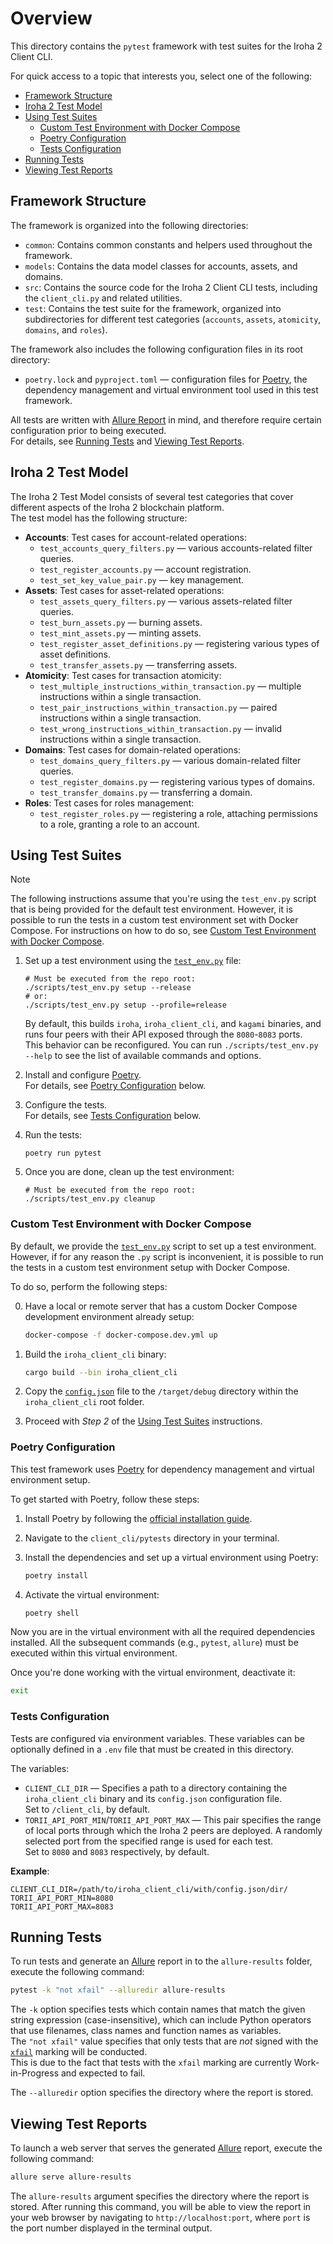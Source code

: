 # Overview

This directory contains the `pytest` framework with test suites for the Iroha 2 Client CLI.

For quick access to a topic that interests you, select one of the following:

- [Framework Structure](#framework-structure)
- [Iroha 2 Test Model](#iroha-2-test-model)
- [Using Test Suites](#using-test-suites)
	- [Custom Test Environment with Docker Compose](#custom-test-environment-with-docker-compose)
	- [Poetry Configuration](#poetry-configration)
	- [Tests Configuration](#tests-configuration)
- [Running Tests](#running-tests)
- [Viewing Test Reports](#viewing-test-reports)

## Framework Structure

The framework is organized into the following directories:

- `common`: Contains common constants and helpers used throughout the framework.
- `models`: Contains the data model classes for accounts, assets, and domains.
- `src`: Contains the source code for the Iroha 2 Client CLI tests, including the `client_cli.py` and related utilities.
- `test`: Contains the test suite for the framework, organized into subdirectories for different test categories (`accounts`, `assets`, `atomicity`, `domains`, and `roles`).

The framework also includes the following configuration files in its root directory:

- `poetry.lock` and `pyproject.toml` — configuration files for [Poetry](https://python-poetry.org/), the dependency management and virtual environment tool used in this test framework.

All tests are written with [Allure Report](https://allurereport.org/) in mind, and therefore require certain configuration prior to being executed.\
For details, see [Running Tests](#running-tests) and [Viewing Test Reports](#viewing-test-reports).

## Iroha 2 Test Model

The Iroha 2 Test Model consists of several test categories that cover different aspects of the Iroha 2 blockchain platform.\
The test model has the following structure:

- **Accounts**: Test cases for account-related operations:
	- `test_accounts_query_filters.py` — various accounts-related filter queries.
	- `test_register_accounts.py` — account registration.
	- `test_set_key_value_pair.py` — key management.
- **Assets**: Test cases for asset-related operations:
	- `test_assets_query_filters.py` — various assets-related filter queries.
	- `test_burn_assets.py` — burning assets.
	- `test_mint_assets.py` — minting assets.
	- `test_register_asset_definitions.py` — registering various types of asset definitions.
	- `test_transfer_assets.py` — transferring assets.
- **Atomicity**: Test cases for transaction atomicity:
	- `test_multiple_instructions_within_transaction.py` — multiple instructions within a single transaction.
	- `test_pair_instructions_within_transaction.py` — paired instructions within a single transaction.
	- `test_wrong_instructions_within_transaction.py` — invalid instructions within a single transaction.
- **Domains**: Test cases for domain-related operations:
	- `test_domains_query_filters.py` — various domain-related filter queries.
	- `test_register_domains.py` — registering various types of domains.
	- `test_transfer_domains.py` — transferring a domain.
- **Roles**: Test cases for roles management:
	- `test_register_roles.py` — registering a role, attaching permissions to a role, granting a role to an account.

<!-- TODO: Add once implemented: - **Configurations**: Test configurations for the Iroha 2 platform. -->

## Using Test Suites

> [!NOTE]
> The following instructions assume that you're using the `test_env.py` script that is being provided for the default test environment. However, it is possible to run the tests in a custom test environment set with Docker Compose.
> For instructions on how to do so, see [Custom Test Environment with Docker Compose](#custom-test-environment-with-docker-compose).

1. Set up a test environment using the [`test_env.py`](../../scripts/test_env.py) file:

	 ```shell
	 # Must be executed from the repo root:
	 ./scripts/test_env.py setup --release
	 # or:
	 ./scripts/test_env.py setup --profile=release
	 ```

   By default, this builds `iroha`, `iroha_client_cli`, and `kagami` binaries, and runs four peers with their API exposed through the `8080`-`8083` ports.\
	 This behavior can be reconfigured. You can run `./scripts/test_env.py --help` to see the list of available commands and options.

2. Install and configure [Poetry](https://python-poetry.org/).\
	 For details, see [Poetry Configuration](#poetry-configuration) below.
3. Configure the tests.\
	 For details, see [Tests Configuration](#tests-configuration) below.
4. Run the tests:

	 ```shell
	 poetry run pytest
	 ```

5. Once you are done, clean up the test environment:

	 ```shell
	 # Must be executed from the repo root:
	 ./scripts/test_env.py cleanup
	 ```

### Custom Test Environment with Docker Compose

By default, we provide the [`test_env.py`](../../scripts/test_env.py) script to set up a test environment. However, if for any reason the `.py` script is inconvenient, it is possible to run the tests in a custom test environment setup with Docker Compose.

To do so, perform the following steps:

0. Have a local or remote server that has a custom Docker Compose development environment already setup:

	 ```bash
	 docker-compose -f docker-compose.dev.yml up
	 ```

1. Build the `iroha_client_cli` binary:

	 ```bash
	 cargo build --bin iroha_client_cli
	 ```

2. Copy the [`config.json`](../../configs/client/config.json) file to the `/target/debug` directory within the `iroha_client_cli` root folder.
3. Proceed with _Step 2_ of the [Using Test Suites](#using-test-suites) instructions.

### Poetry Configuration

This test framework uses [Poetry](https://python-poetry.org/) for dependency management and virtual environment setup.

To get started with Poetry, follow these steps:

1. Install Poetry by following the [official installation guide](https://python-poetry.org/docs/#installation).
2. Navigate to the `client_cli/pytests` directory in your terminal.
3. Install the dependencies and set up a virtual environment using Poetry:

   ```bash
   poetry install
   ```

4. Activate the virtual environment:

	 ```bash
	 poetry shell
	 ```

Now you are in the virtual environment with all the required dependencies installed. All the subsequent commands (e.g., `pytest`, `allure`) must be executed within this virtual environment.

Once you're done working with the virtual environment, deactivate it:

```bash
exit
```

### Tests Configuration

Tests are configured via environment variables. These variables can be optionally defined in a `.env` file that must be created in this directory.

The variables:

- `CLIENT_CLI_DIR` — Specifies a path to a directory containing the `iroha_client_cli` binary and its `config.json` configuration file.\
	Set to `/client_cli`, by default.
- `TORII_API_PORT_MIN`/`TORII_API_PORT_MAX` — This pair specifies the range of local ports through which the Iroha 2 peers are deployed. A randomly selected port from the specified range is used for each test.\
	Set to `8080` and `8083` respectively, by default.

**Example**:

```shell
CLIENT_CLI_DIR=/path/to/iroha_client_cli/with/config.json/dir/
TORII_API_PORT_MIN=8080
TORII_API_PORT_MAX=8083
```

## Running Tests

To run tests and generate an [Allure](https://allurereport.org/) report in to the `allure-results` folder, execute the following command:

```bash
pytest -k "not xfail" --alluredir allure-results
```

The `-k` option specifies tests which contain names that match the given string expression (case-insensitive), which can include Python operators that use filenames, class names and function names as variables.\
The `"not xfail"` value specifies that only tests that are _not_ signed with the [`xfail`](https://docs.pytest.org/en/6.2.x/skipping.html#xfail-mark-test-functions-as-expected-to-fail) marking will be conducted.\
This is due to the fact that tests with the `xfail` marking are currently Work-in-Progress and expected to fail.

The `--alluredir` option specifies the directory where the report is stored.

## Viewing Test Reports

To launch a web server that serves the generated [Allure](https://allurereport.org/) report, execute the following command:

```bash
allure serve allure-results
```

The `allure-results` argument specifies the directory where the report is stored. After running this command, you will be able to view the report in your web browser by navigating to `http://localhost:port`, where `port` is the port number displayed in the terminal output.
